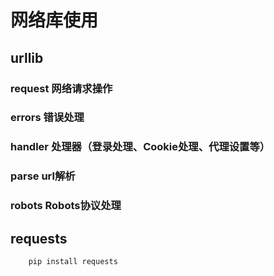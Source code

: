 # 网络库使用

## urllib
### request 网络请求操作
### errors   错误处理
### handler 处理器（登录处理、Cookie处理、代理设置等）
### parse   url解析
### robots  Robots协议处理


## requests
```Shell
    pip install requests
```
